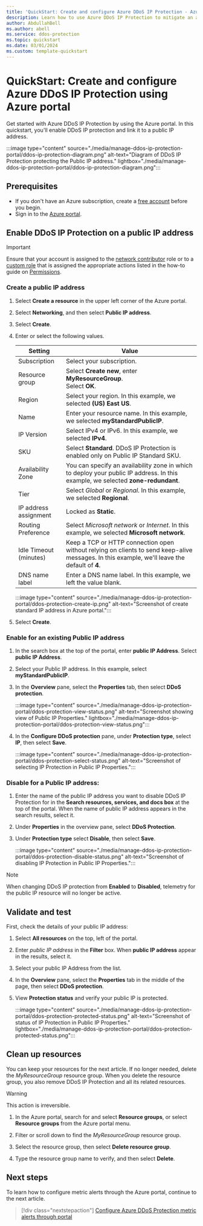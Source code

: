 ```yaml
---
title: 'QuickStart: Create and configure Azure DDoS IP Protection - Azure portal'
description: Learn how to use Azure DDoS IP Protection to mitigate an attack.
author: AbdullahBell
ms.author: abell
ms.service: ddos-protection
ms.topic: quickstart
ms.date: 03/01/2024
ms.custom: template-quickstart
---
```


# QuickStart: Create and configure Azure DDoS IP Protection using Azure portal

Get started with Azure DDoS IP Protection by using the Azure portal.
In this quickstart, you'll enable DDoS IP protection and link it to a public IP address.

:::image type="content" source="./media/manage-ddos-ip-protection-portal/ddos-ip-protection-diagram.png" alt-text="Diagram of DDoS IP Protection protecting the Public IP address." lightbox="./media/manage-ddos-ip-protection-portal/ddos-ip-protection-diagram.png":::

## Prerequisites

- If you don't have an Azure subscription, create a [free account](https://azure.microsoft.com/free/?WT.mc_id=A261C142F) before you begin.
- Sign in to the [Azure portal](https://portal.azure.com). 

## Enable DDoS IP Protection on a public IP address

> [!IMPORTANT]
> Ensure that your account is assigned to the [network contributor](../role-based-access-control/built-in-roles.md?toc=%2fazure%2fvirtual-network%2ftoc.json#network-contributor) role or to a [custom role](../role-based-access-control/custom-roles.md?toc=%2fazure%2fvirtual-network%2ftoc.json) that is assigned the appropriate actions listed in the how-to guide on [Permissions](manage-permissions.md).

### Create a public IP address

1. Select **Create a resource** in the upper left corner of the Azure portal.
1. Select **Networking**, and then select **Public IP address**.
1. Select **Create**.
1. Enter or select the following values.

    | Setting                 | Value                       |
    | ---                     | ---                         |
    | Subscription            | Select your subscription.   |
    | Resource group          | Select **Create new**, enter **MyResourceGroup**. </br> Select **OK**. |
    | Region                | Select your region. In this example, we selected **(US) East US**.     |
    | Name                    | Enter your resource name. In this example, we selected **myStandardPublicIP**.          |
    | IP Version              | Select IPv4 or IPv6. In this example, we selected **IPv4**.              |    
    | SKU                     | Select **Standard**. DDoS IP Protection is enabled only on Public IP Standard SKU.        |
    | Availability Zone       | You can specify an availability zone in which to deploy your public IP address. In this example, we selected **zone-redundant**. |
    | Tier                   | Select *Global* or *Regional*. In this example, we selected **Regional**.     |
    | IP address assignment   | Locked as **Static**.                |
    | Routing Preference     | Select *Microsoft network* or *Internet*. In this example, we selected **Microsoft network**. |
    | Idle Timeout (minutes)  | Keep a TCP or HTTP connection open without relying on clients to send keep-alive messages. In this example, we'll leave the default of **4**.        |
    | DNS name label          | Enter a DNS name label. In this example, we left the value blank.    |


    :::image type="content" source="./media/manage-ddos-ip-protection-portal/ddos-protection-create-ip.png" alt-text="Screenshot of create standard IP address in Azure portal.":::

1. Select **Create**.

### Enable for an existing Public IP address

1. In the search box at the top of the portal, enter **public IP Address**. Select **public IP Address**.
1. Select your Public IP address. In this example, select **myStandardPublicIP**.
1. In the **Overview** pane, select the **Properties** tab, then select **DDoS protection**. 

    :::image type="content" source="./media/manage-ddos-ip-protection-portal/ddos-protection-view-status.png" alt-text="Screenshot showing view of Public IP Properties." lightbox="./media/manage-ddos-ip-protection-portal/ddos-protection-view-status.png":::

1. In the **Configure DDoS protection** pane, under **Protection type**, select  **IP**, then select **Save**.

    :::image type="content" source="./media/manage-ddos-ip-protection-portal/ddos-protection-select-status.png" alt-text="Screenshot of selecting IP Protection in Public IP Properties.":::

### Disable for a Public IP address:

1. Enter the name of the public IP address you want to disable DDoS IP Protection for in the **Search resources, services, and docs box** at the top of the portal. When the name of public IP address appears in the search results, select it.
1. Under **Properties** in the overview pane, select **DDoS Protection**.
1. Under **Protection type** select **Disable**, then select **Save**.

    :::image type="content" source="./media/manage-ddos-ip-protection-portal/ddos-protection-disable-status.png" alt-text="Screenshot of disabling IP Protection in Public IP Properties.":::

> [!NOTE]
> When changing DDoS IP protection from **Enabled** to **Disabled**, telemetry for the public IP resource will no longer be active.
## Validate and test

First, check the details of your public IP address:

1. Select **All resources** on the top, left of the portal.
1. Enter *public IP address* in the **Filter** box. When **public IP address** appear in the results, select it.
1. Select your public IP Address from the list.
1. In the **Overview** pane, select the **Properties** tab in the middle of the page, then select **DDoS protection**. 
1. View **Protection status** and verify your public IP is protected.

    :::image type="content" source="./media/manage-ddos-ip-protection-portal/ddos-protection-protected-status.png" alt-text="Screenshot of status of IP Protection in Public IP Properties." lightbox="./media/manage-ddos-ip-protection-portal/ddos-protection-protected-status.png":::


## Clean up resources

You can keep your resources for the next article. If no longer needed, delete the _MyResourceGroup_ resource group. When you delete the resource group, you also remove DDoS IP Protection and all its related resources.

   >[!WARNING]
   >This action is irreversible.

1. In the Azure portal, search for and select **Resource groups**, or select **Resource groups** from the Azure portal menu.

1. Filter or scroll down to find the _MyResourceGroup_ resource group.

1. Select the resource group, then select **Delete resource group**.

1. Type the resource group name to verify, and then select **Delete**.


## Next steps

To learn how to configure metric alerts through the Azure portal, continue to the next article.

> [!div class="nextstepaction"]
> [Configure Azure DDoS Protection metric alerts through portal](alerts.md)
